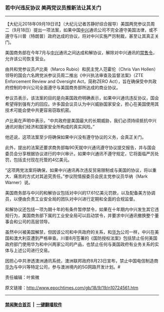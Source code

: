 ### 若中兴违反协议 美两党议员推新法让其关门
------------------------

<p>【大纪元2018年09月19日讯】（大纪元记者苏静好综合报导）美国两党参议员周二（9月18日）提出一项法案，如果中国<a href="http://www.epochtimes.com/gb/tag/%E4%B8%AD%E5%85%B4.html">中兴</a>通讯公司不完全遵守美国法律，或不遵守与川普（特朗普）政府达成的协议，将对中兴实施严厉制裁，甚至让其真正关门。</p>
<p>美国商务部在今年7月与<a href="http://www.epochtimes.com/gb/tag/%E4%B8%AD%E5%85%B4.html">中兴</a>通讯之间达成和解协议，解除对中兴通讯的<a href="http://www.epochtimes.com/gb/tag/%E7%A6%81%E5%94%AE%E4%BB%A4.html">禁售令</a>，允许该公司恢复营业。</p>
<p>由共和党参议员卢比奥（Marco Rubio）和民主党人范霍伦（Chris Van Hollen）领导的国会六名跨党派参议员周二推出《中兴执法审查及监督法案》（ZTE Enforcement Review and Oversight Act，简称ZERO Act），旨在确保受中共政府控制的中兴公司全面遵守与美国商务部所达成的商业协议。</p>
<p>参议员表示，该法案的目的是向美国政府明确表示，如果中兴通讯违反协议，国会希望得到强有力的回应。许多国会议员认为中兴威胁国家安全，担心在美国使用其技术可能会使中共更容易窃取机密。</p>
<p>卢比奥在声明中表示，“中共政府是美国最大的长期威胁，我们必须持续抵抗中兴通讯对我们经济和国家安全所构成的真实风险。”</p>
<p>他还说，这项法案至少将确保如果中兴没有遵守协议的义务，会真正关门。</p>
<p>此外，提出的法案还要求商务部每90天就中兴通讯遵守协议提交报告，并与国会委员会分享根据协议进行的中兴审计。如果中兴通讯不遵守规定，它将面临严厉处罚，包括支付现在托管的4亿美元。</p>
<p>“这项两党法案将确保，如果中兴通讯再次违反贸易限制或与美国的协议，将以重大、痛苦的方式对其追究责任。”参议院情报委员会民主党参议员华纳（Mark Warner）说。</p>
<p>美国商务部与中兴的和解协议包括对中兴的17.61亿美元罚款，以及配备美方协调员，以便由负责工业安全局的团队对中兴进行定期和全面的合规监督。</p>
<p>和解协议还包括一项为期十年的有条件暂停禁令，如果在十年期内中兴发生其它违规行为，美国商务部下属的工业安全局可以启动禁令，并要求中兴通讯撤换整个董事会和公司的高层领导。</p>
<p>虽然中兴被美国解禁，但因该公司和中共政府的关系，和<a href="http://www.epochtimes.com/gb/tag/%E5%8D%8E%E4%B8%BA.html">华为</a>公司一样，中兴在美国和澳大利亚遭到严格审查。川普8月签署的《国防授权法案》包括禁止任何美国政府部门使用华为和中兴两家公司的产品，也禁止任何与美国政府有业务关系的实体与上述公司进行交易。</p>
<p>因担心中共渗透澳洲通讯系统，澳洲联邦政府8月23日宣布，禁止中国电信制造商<a href="http://www.epochtimes.com/gb/tag/%E5%8D%8E%E4%B8%BA.html">华为</a>与中兴等特定公司，参与澳洲境内的5G网路开发计划。#</p>
<p>责任编辑：叶紫微</p>

原文链接：http://www.epochtimes.com/gb/18/9/19/n10724561.htm


------------------------
#### [禁闻聚合首页](https://github.com/gfw-breaker/banned-news/blob/master/README.md) &nbsp;|&nbsp;  [一键翻墙软件](https://github.com/gfw-breaker/nogfw/blob/master/README.md)